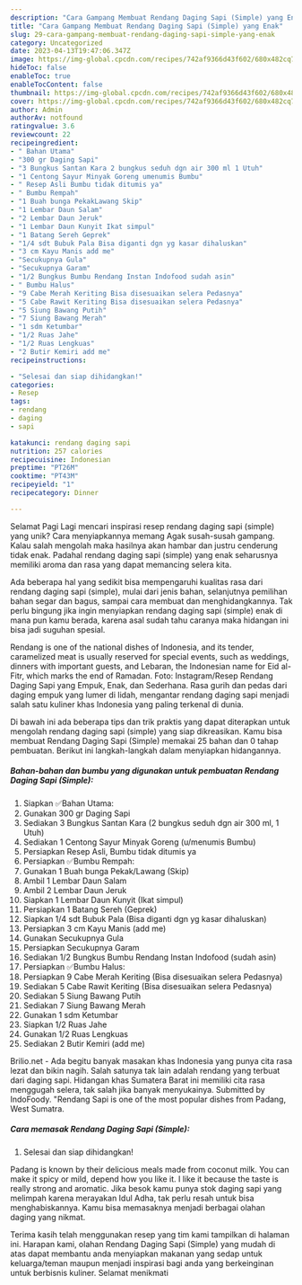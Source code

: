 ```yaml
---
description: "Cara Gampang Membuat Rendang Daging Sapi (Simple) yang Enak"
title: "Cara Gampang Membuat Rendang Daging Sapi (Simple) yang Enak"
slug: 29-cara-gampang-membuat-rendang-daging-sapi-simple-yang-enak
category: Uncategorized
date: 2023-04-13T19:47:06.347Z
image: https://img-global.cpcdn.com/recipes/742af9366d43f602/680x482cq70/rendang-daging-sapi-simple-foto-resep-utama.jpg
hideToc: false
enableToc: true
enableTocContent: false
thumbnail: https://img-global.cpcdn.com/recipes/742af9366d43f602/680x482cq70/rendang-daging-sapi-simple-foto-resep-utama.jpg
cover: https://img-global.cpcdn.com/recipes/742af9366d43f602/680x482cq70/rendang-daging-sapi-simple-foto-resep-utama.jpg
author: Admin
authorAv: notfound
ratingvalue: 3.6
reviewcount: 22
recipeingredient:
- " Bahan Utama"
- "300 gr Daging Sapi"
- "3 Bungkus Santan Kara 2 bungkus seduh dgn air 300 ml 1 Utuh"
- "1 Centong Sayur Minyak Goreng umenumis Bumbu"
- " Resep Asli Bumbu tidak ditumis ya"
- " Bumbu Rempah"
- "1 Buah bunga PekakLawang Skip"
- "1 Lembar Daun Salam"
- "2 Lembar Daun Jeruk"
- "1 Lembar Daun Kunyit Ikat simpul"
- "1 Batang Sereh Geprek"
- "1/4 sdt Bubuk Pala Bisa diganti dgn yg kasar dihaluskan"
- "3 cm Kayu Manis add me"
- "Secukupnya Gula"
- "Secukupnya Garam"
- "1/2 Bungkus Bumbu Rendang Instan Indofood sudah asin"
- " Bumbu Halus"
- "9 Cabe Merah Keriting Bisa disesuaikan selera Pedasnya"
- "5 Cabe Rawit Keriting Bisa disesuaikan selera Pedasnya"
- "5 Siung Bawang Putih"
- "7 Siung Bawang Merah"
- "1 sdm Ketumbar"
- "1/2 Ruas Jahe"
- "1/2 Ruas Lengkuas"
- "2 Butir Kemiri add me"
recipeinstructions:

- "Selesai dan siap dihidangkan!"
categories:
- Resep
tags:
- rendang
- daging
- sapi

katakunci: rendang daging sapi 
nutrition: 257 calories
recipecuisine: Indonesian
preptime: "PT26M"
cooktime: "PT43M"
recipeyield: "1"
recipecategory: Dinner

---
```



Selamat Pagi Lagi mencari inspirasi resep rendang daging sapi (simple) yang unik? Cara menyiapkannya memang Agak susah-susah gampang. Kalau salah mengolah maka hasilnya akan hambar dan justru cenderung tidak enak. Padahal rendang daging sapi (simple) yang enak seharusnya memiliki aroma dan rasa yang dapat memancing selera kita.


Ada beberapa hal yang sedikit bisa mempengaruhi kualitas rasa dari rendang daging sapi (simple), mulai dari jenis bahan, selanjutnya pemilihan bahan segar dan bagus, sampai cara membuat dan menghidangkannya. Tak perlu bingung jika ingin menyiapkan rendang daging sapi (simple) enak di mana pun kamu berada, karena asal sudah tahu caranya maka hidangan ini bisa jadi suguhan spesial.

Rendang is one of the national dishes of Indonesia, and its tender, caramelized meat is usually reserved for special events, such as weddings, dinners with important guests, and Lebaran, the Indonesian name for Eid al-Fitr, which marks the end of Ramadan. Foto: Instagram/Resep Rendang Daging Sapi yang Empuk, Enak, dan Sederhana. Rasa gurih dan pedas dari daging empuk yang lumer di lidah, mengantar rendang daging sapi menjadi salah satu kuliner khas Indonesia yang paling terkenal di dunia.


Di bawah ini ada beberapa tips dan trik praktis yang dapat diterapkan untuk mengolah rendang daging sapi (simple) yang siap dikreasikan. Kamu bisa membuat Rendang Daging Sapi (Simple) memakai 25 bahan dan 0 tahap pembuatan. Berikut ini langkah-langkah dalam menyiapkan hidangannya.

<!--inarticleads1-->

##### Bahan-bahan dan bumbu yang digunakan untuk pembuatan Rendang Daging Sapi (Simple):

1. Siapkan  ✅Bahan Utama:
1. Gunakan 300 gr Daging Sapi
1. Sediakan 3 Bungkus Santan Kara (2 bungkus seduh dgn air 300 ml, 1 Utuh)
1. Sediakan 1 Centong Sayur Minyak Goreng (u/menumis Bumbu)
1. Persiapkan  Resep Asli, Bumbu tidak ditumis ya
1. Persiapkan  ✅Bumbu Rempah:
1. Gunakan 1 Buah bunga Pekak/Lawang (Skip)
1. Ambil 1 Lembar Daun Salam
1. Ambil 2 Lembar Daun Jeruk
1. Siapkan 1 Lembar Daun Kunyit (Ikat simpul)
1. Persiapkan 1 Batang Sereh (Geprek)
1. Siapkan 1/4 sdt Bubuk Pala (Bisa diganti dgn yg kasar dihaluskan)
1. Persiapkan 3 cm Kayu Manis (add me)
1. Gunakan Secukupnya Gula
1. Persiapkan Secukupnya Garam
1. Sediakan 1/2 Bungkus Bumbu Rendang Instan Indofood (sudah asin)
1. Persiapkan  ✅Bumbu Halus:
1. Persiapkan 9 Cabe Merah Keriting (Bisa disesuaikan selera Pedasnya)
1. Sediakan 5 Cabe Rawit Keriting (Bisa disesuaikan selera Pedasnya)
1. Sediakan 5 Siung Bawang Putih
1. Sediakan 7 Siung Bawang Merah
1. Gunakan 1 sdm Ketumbar
1. Siapkan 1/2 Ruas Jahe
1. Gunakan 1/2 Ruas Lengkuas
1. Sediakan 2 Butir Kemiri (add me)


Brilio.net - Ada begitu banyak masakan khas Indonesia yang punya cita rasa lezat dan bikin nagih. Salah satunya tak lain adalah rendang yang terbuat dari daging sapi. Hidangan khas Sumatera Barat ini memiliki cita rasa menggugah selera, tak salah jika banyak menyukainya. Submitted by IndoFoody. &#34;Rendang Sapi is one of the most popular dishes from Padang, West Sumatra. 

<!--inarticleads2-->

##### Cara memasak Rendang Daging Sapi (Simple):


1. Selesai dan siap dihidangkan!

Padang is known by their delicious meals made from coconut milk. You can make it spicy or mild, depend how you like it. I like it because the taste is really strong and aromatic. Jika besok kamu punya stok daging sapi yang melimpah karena merayakan Idul Adha, tak perlu resah untuk bisa menghabiskannya. Kamu bisa memasaknya menjadi berbagai olahan daging yang nikmat. 

Terima kasih telah menggunakan resep yang tim kami tampilkan di halaman ini. Harapan kami, olahan Rendang Daging Sapi (Simple) yang mudah di atas dapat membantu anda menyiapkan makanan yang sedap untuk keluarga/teman maupun menjadi inspirasi bagi anda yang berkeinginan untuk berbisnis kuliner. Selamat menikmati
